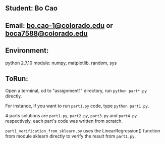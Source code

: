 ## Student: Bo Cao
## Email: bo.cao-1@colorado.edu or boca7588@colorado.edu

## Environment:
python 2.7.10
module: numpy, matplotlib, random, sys

## ToRun:
Open a terminal, cd to "assignment1" directory, run ```python part*.py``` directly.

For instance, if you want to run ```part1.py``` code, type ```python part1.py```.

4 parts solutions are ```part1.py```, ```part2.py```, ```part3.py``` and ```part4.py``` respectively, each part's code was written from scratch.

```part1_verification_from_sklearn.py``` uses the LinearRegression() function from module sklearn directly to verify the result from ```part1.py```.
